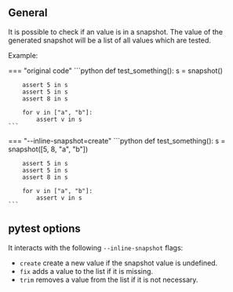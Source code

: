 ## General

It is possible to check if an value is in a snapshot. The value of the generated snapshot will be a list of all values which are tested.

Example:

=== "original code"
    <!-- inline-snapshot: outcome-errors=1 outcome-passed=1 -->
    ```python
    def test_something():
        s = snapshot()

        assert 5 in s
        assert 5 in s
        assert 8 in s

        for v in ["a", "b"]:
            assert v in s
    ```

=== "--inline-snapshot=create"
    <!-- inline-snapshot: create -->
    ```python
    def test_something():
        s = snapshot([5, 8, "a", "b"])

        assert 5 in s
        assert 5 in s
        assert 8 in s

        for v in ["a", "b"]:
            assert v in s
    ```

## pytest options

It interacts with the following `--inline-snapshot` flags:

- `create` create a new value if the snapshot value is undefined.
- `fix` adds a value to the list if it is missing.
- `trim` removes a value from the list if it is not necessary.
